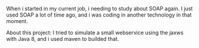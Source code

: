 When i started in my current job, i needing to study about SOAP again.
I just used SOAP a lot of time ago, and i was coding in another technology in that moment.

About this project:
I tried to simulate a small webservice using the jaxws with Java 8, and i used maven to builded that. 


